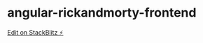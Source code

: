 # angular-rickandmorty-frontend

[Edit on StackBlitz ⚡️](https://stackblitz.com/edit/angular-wcwsws)